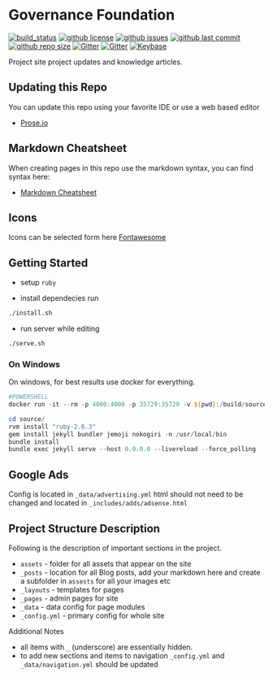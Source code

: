 # Governance Foundation

[![build_status](https://github.com/governance-foundation/governance.foundation/workflows/build/badge.svg)](https://github.com/governance-foundation/governance.foundation/actions?workflow=build)
[![github license](https://img.shields.io/github/license/governance-foundation/governance.foundation)](https://github.com/governance-foundation/governance.foundation)
[![github issues](https://img.shields.io/github/issues/governance-foundation/governance.foundation)](https://github.com/governance-foundation/governance.foundation)
[![github last commit](https://img.shields.io/github/last-commit/governance-foundation/governance.foundation)](https://github.com/governance-foundation/governance.foundation)
[![github repo size](https://img.shields.io/github/repo-size/governance-foundation/governance.foundation)](https://github.com/governance-foundation/governance.foundation)
[![Gitter](https://badges.gitter.im/governance-foundation/community.svg)](https://gitter.im/governance-foundation/community?utm_source=badge&utm_medium=badge&utm_campaign=pr-badge)
[![Gitter](https://img.shields.io/badge/forum-Google-orange)](https://groups.google.com/forum/#!forum/governance-foundation)
[![Keybase](https://badgen.net/keybase/pgp/gvfn)](https://keybase.io/gvfn)


Project site project updates and knowledge articles.

## Updating this Repo

You can update this repo using your favorite IDE or use a web based editor

* [Prose.io](http://prose.io/#governance-foundation/governance.foundation/tree/master)

## Markdown Cheatsheet

When creating pages in this repo use the markdown syntax, you can find syntax here:

* [Markdown Cheatsheet](https://github.com/adam-p/markdown-here/wiki/Markdown-Cheatsheet)

## Icons

Icons can be selected form here [Fontawesome](http://fontawesome.io/icons/)

## Getting Started

* setup ```ruby```

* install dependecies run

```bash
./install.sh
```

* run server while editing

```bash
./serve.sh
```

### On Windows

On windows, for best results use docker for everything.

```powershell
#POWERSHELL
docker run -it --rm -p 4000:4000 -p 35729:35729 -v ${pwd}:/build/source:rw aemdesign/centos-java-buildpack bash --login

cd source/
rvm install "ruby-2.6.3"
gem install jekyll bundler jemoji nokogiri -n /usr/local/bin
bundle install
bundle exec jekyll serve --host 0.0.0.0 --livereload --force_polling

```

## Google Ads

Config is located in `_data/advertising.yml` html should not need to be changed and located in `_includes/adds/adsense.html`

## Project Structure Description

Following is the description of important sections in the project. 

* `assets` - folder for all assets that appear on the site
* `_posts` - location for all Blog posts, add your markdown here and create a subfolder in `assests` for all your images etc
* `_layouts` - templates for pages
* `_pages` - admin pages for site
* `_data` - data config for page modules
* `_config.yml` - primary config for whole site

Additional Notes

* all items with `_` (underscore) are essentially hidden.
* to add new sections and items to navigation `_config.yml` and `_data/navigation.yml` should be updated
